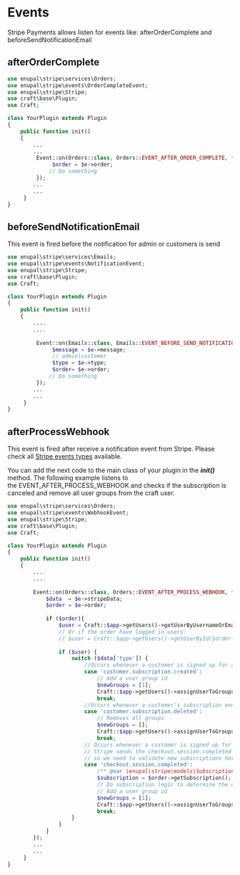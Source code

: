 # Events

Stripe Payments allows listen for events like: afterOrderComplete and beforeSendNotificationEmail

## afterOrderComplete

```php
use enupal\stripe\services\Orders;
use enupal\stripe\events\OrderCompleteEvent;
use enupal\stripe\Stripe;
use craft\base\Plugin;
use Craft;

class YourPlugin extends Plugin
{
    public function init()
    {
        ...
        ...
         Event::on(Orders::class, Orders::EVENT_AFTER_ORDER_COMPLETE, function(OrderCompleteEvent $e) {
              $order = $e->order;
             // Do something
         });
        ...
        ...        
     }
}        
```

## beforeSendNotificationEmail

This event is fired before the notification for admin or customers is send

```php
use enupal\stripe\services\Emails;
use enupal\stripe\events\NotificationEvent;
use enupal\stripe\Stripe;
use craft\base\Plugin;
use Craft;

class YourPlugin extends Plugin
{
    public function init()
    {
        ....
        ....
     
         Event::on(Emails::class, Emails::EVENT_BEFORE_SEND_NOTIFICATION_EMAIL, function(NotificationEvent $e) {
              $message = $e->message;
              // admin|customer        
              $type = $e->type;      
              $order= $e->order;                
             // Do something
         });
        ...
        ...        
     }
}       
```

## afterProcessWebhook

This event is fired after receive a notification event from Stripe. Please check all [Stripe events types](https://stripe.com/docs/api#events) available.

You can add the next code to the main class of your plugin in the _**init()**_ method. The following example listens to the EVENT\_AFTER\_PROCESS\_WEBHOOK and checks if the subscription is canceled and remove all user groups from the craft user.

```php
use enupal\stripe\services\Orders;
use enupal\stripe\events\WebhookEvent;
use enupal\stripe\Stripe;
use craft\base\Plugin;
use Craft;

class YourPlugin extends Plugin
{
    public function init()
    {
        ....
        ....
                    
        Event::on(Orders::class, Orders::EVENT_AFTER_PROCESS_WEBHOOK, function(WebhookEvent $e) {
            $data  = $e->stripeData;
            $order = $e->order;
        
            if ($order){
                $user = Craft::$app->getUsers()->getUserByUsernameOrEmail($order->email);
                // Or if the order have logged in users:
                // $user = Craft::$app->getUsers()->getUserById($order->userId);            
        
                if ($user) {
                    switch ($data['type']) {
                        //Occurs whenever a customer is signed up for a new plan. (If SCA is disabled)                   
                        case 'customer.subscription.created':
                            // Add a user group id
                            $newGroups = [1];
                            Craft::$app->getUsers()->assignUserToGroups($user->id, $newGroups);
                            break;
                        //Occurs whenever a customer's subscription ends.                                        
                        case 'customer.subscription.deleted':
                            // Removes all groups
                            $newGroups = [];
                            Craft::$app->getUsers()->assignUserToGroups($user->id, $newGroups);
                            break;
                        // Occurs whenever a customer is signed up for a new plan. (If SCA is enabled) 
                        // Stripe sends the checkout.session.completed (where the order is created) after customer.subscription.created, 
                        // so we need to validate new subscriptions here
                        case 'checkout.session.completed':
                            /** @var \enupal\stripe\models\Subscription $subscription */                
                            $subscription = $order->getSubscription(); 
                            // Do subscription logic to determine the user group id                               
                            // Add a user group id
                            $newGroups = [1];
                            Craft::$app->getUsers()->assignUserToGroups($user->id, $newGroups);
                            break;              
                    }
                }
            }
        });
        ...
        ...        
     }
}    
```


